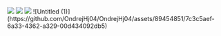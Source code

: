 <img src="https://github-readme-stats.vercel.app/api?username=OndrejHj04" /> 
<img src="https://github-readme-stats.vercel.app/api/top-langs/?username=OndrejHj04" />
<img src="https://github-readme-activity-graph.vercel.app/graph?username=OndrejHj04"/>
![Untitled (1)](https://github.com/OndrejHj04/OndrejHj04/assets/89454851/7c3c5aef-6a33-4362-a329-00d434092db5)
